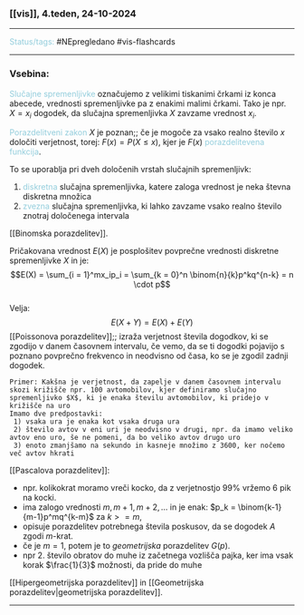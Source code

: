 ### [[vis]], 4.teden, 24-10-2024
---

<font color="#92cddc">Status/tags:</font> #NEpregledano #vis-flashcards 

---

### Vsebina:

<font color="#92cddc">Slučajne spremenljivke</font> označujemo z velikimi tiskanimi črkami iz konca abecede, vrednosti spremenljivke pa z enakimi malimi črkami. Tako je npr. $X = x_i$ dogodek, da slučajna spremenljivka $X$ zavzame vrednost $x_i$. 

<font color="#92cddc">Porazdelitveni zakon</font> $X$ je poznan;; če je mogoče za vsako realno število $x$ določiti verjetnost, torej: $F(x) = P(X \leq x)$, kjer je $F(x)$ <font color="#92cddc">porazdelitevena funkcija</font>.

To se uporablja pri dveh določenih vrstah slučajnih spremenljivk:
1) <font color="#92cddc">diskretna</font> slučajna spremenljivka, katere zaloga vrednost je neka števna diskretna množica
2) <font color="#92cddc">zvezna</font> slučajna spremenljivka, ki lahko zavzame vsako realno število znotraj določenega intervala

[[Binomska porazdelitev]].

Pričakovana vrednost $E(X)$ je posplošitev povprečne vrednosti diskretne spremenljivke $X$ in je: $$E(X) = \sum_{i = 1}^mx_ip_i = \sum_{k = 0}^n \binom{n}{k}p^kq^{n-k} = n \cdot p$$  
Velja: $$E(X+Y) = E(X) + E(Y)$$
[[Poissonova porazdelitev]];; izraža verjetnost števila dogodkov, ki se zgodijo v danem časovnem intervalu, če vemo, da se ti dogodki pojavijo s poznano povprečno frekvenco in neodvisno od časa, ko se je zgodil zadnji dogodek.

	Primer: Kakšna je verjetnost, da zapelje v danem časovnem intervalu skozi križišče npr. 100 avtomobilov, kjer definiramo slučajno spremenljivko $X$, ki je enaka številu avtomobilov, ki pridejo v križišče na uro
	Imamo dve predpostavki:
	 1) vsaka ura je enaka kot vsaka druga ura
	 2) število avtov v eni uri je neodvisno v drugi, npr. da imamo veliko avtov eno uro, še ne pomeni, da bo veliko avtov drugo uro
	 3) enoto zmanjšamo na sekundo in kasneje množimo z 3600, ker nočemo več avtov hkrati


[[Pascalova porazdelitev]]:
- npr. kolikokrat moramo vreči kocko, da z verjetnostjo $99\%$ vržemo $6$ pik na kocki.
- ima zalogo vrednosti $m, m+1, m+2,...$ in je enak: $p_k = \binom{k-1}{m-1}p^mq^{k-m}$ za $k >= m$,
- opisuje porazdelitev potrebnega števila poskusov, da se dogodek $A$ zgodi $m$-krat.
- če je $m = 1$, potem je to $geometrijska$ porazdelitev $G(p)$.
- npr 2. število obratov do muhe iz začetnega vozlišča pajka, ker ima vsak korak $\frac{1}{3}$ možnosti, da pride do muhe

[[Hipergeometrijska porazdelitev]] in [[Geometrijska porazdelitev|geometrijska porazdelitev]].

---
